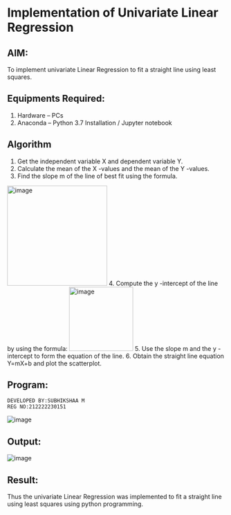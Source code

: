 # Implementation of Univariate Linear Regression
## AIM:
To implement univariate Linear Regression to fit a straight line using least squares.

## Equipments Required:
1. Hardware – PCs
2. Anaconda – Python 3.7 Installation / Jupyter notebook

## Algorithm
1. Get the independent variable X and dependent variable Y.
2. Calculate the mean of the X -values and the mean of the Y -values.
3. Find the slope m of the line of best fit using the formula. 
<img width="231" alt="image" src="https://user-images.githubusercontent.com/93026020/192078527-b3b5ee3e-992f-46c4-865b-3b7ce4ac54ad.png">
4. Compute the y -intercept of the line by using the formula:
<img width="148" alt="image" src="https://user-images.githubusercontent.com/93026020/192078545-79d70b90-7e9d-4b85-9f8b-9d7548a4c5a4.png">
5. Use the slope m and the y -intercept to form the equation of the line.
6. Obtain the straight line equation Y=mX+b and plot the scatterplot.

## Program:
```
DEVELOPED BY:SUBHIKSHAA M
REG NO:212222230151
```    
![image](https://github.com/user-attachments/assets/04015048-e58a-4ccc-ae59-58d33b6c144e)


## Output:
![image](https://github.com/user-attachments/assets/e862cc60-1223-4cb8-a720-9cda3b9c0fa5)


## Result:
Thus the univariate Linear Regression was implemented to fit a straight line using least squares using python programming.
